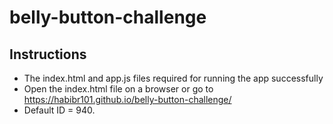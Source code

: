 # belly-button-challenge

## Instructions

- The index.html and app.js files required for running the app successfully
- Open the index.html file on a browser or go to https://habibr101.github.io/belly-button-challenge/
- Default ID = 940.